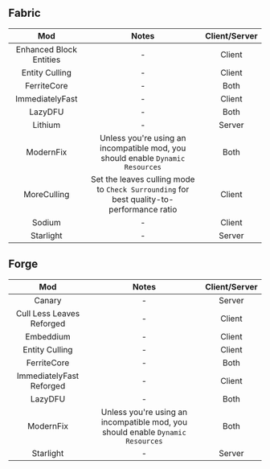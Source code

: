 ## Fabric
| Mod | Notes | Client/Server |
|:---:|:---:|:---:|
| Enhanced Block Entities | - | Client |
| Entity Culling | - | Client |
| FerriteCore | - | Both |
| ImmediatelyFast | - | Client |
| LazyDFU | - | Both |
| Lithium | - | Server |
| ModernFix | Unless you're using an incompatible mod, you should enable `Dynamic Resources` | Both |
| MoreCulling | Set the leaves culling mode to `Check Surrounding` for best quality-to-performance ratio | Client |
| Sodium | - | Client |
| Starlight | - | Server |

## Forge
| Mod | Notes | Client/Server |
|:---:|:---:|:---:|
| Canary | - | Server |
| Cull Less Leaves Reforged | - | Client |
| Embeddium | - | Client |
| Entity Culling | - | Client |
| FerriteCore | - | Both |
| ImmediatelyFast Reforged | - | Client |
| LazyDFU | - | Both |
| ModernFix | Unless you're using an incompatible mod, you should enable `Dynamic Resources` | Both |
| Starlight | - | Server |
